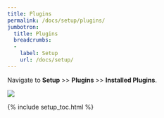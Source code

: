 ```yaml
---
title: Plugins
permalink: /docs/setup/plugins/
jumbotron:
  title: Plugins
  breadcrumbs:
  - 
    label: Setup
    url: /docs/setup/
---
```


Navigate to **Setup** >> **Plugins** >> **Installed Plugins**.

<div class="cerb-screenshot">
<img src="/assets/images/docs/setup/plugins.png" class="screenshot">
</div>

{% include setup_toc.html %}